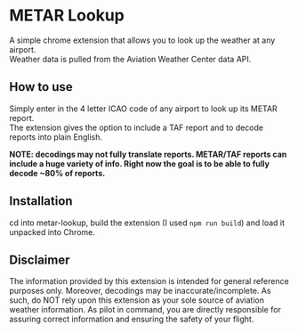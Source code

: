 # METAR Lookup
A simple chrome extension that allows you to look up the weather at any airport.<br>
Weather data is pulled from the Aviation Weather Center data API.

## How to use
Simply enter in the 4 letter ICAO code of any airport to look up its METAR report.<br>
The extension gives the option to include a TAF report and to decode reports into plain English.
<b><p>
NOTE: decodings may not fully translate reports. METAR/TAF reports can include a huge variety of info. Right now the goal is to be able to fully decode ~80% of reports.
</p></b>

## Installation
cd into metar-lookup, build the extension (I used `npm run build`) and load it unpacked into Chrome. <br>

## Disclaimer
The information provided by this extension is intended for general reference purposes only. Moreover, decodings may be inaccurate/incomplete. As such, do NOT rely upon this extension as your sole source of aviation weather information. As pilot in command, you are directly responsible for assuring correct information and ensuring the safety of your flight.

